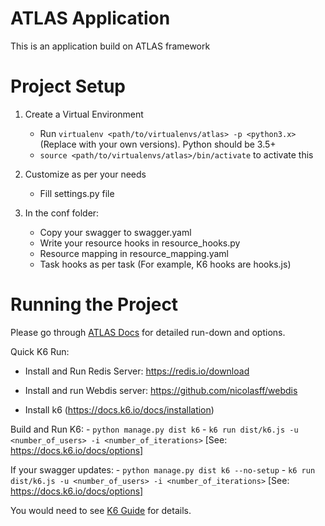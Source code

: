 ATLAS Application
=======

This is an application build on ATLAS framework


Project Setup
======

1. Create a Virtual Environment
    - Run `virtualenv <path/to/virtualenvs/atlas> -p <python3.x>`
     (Replace <variables> with your own versions). Python should be 3.5+
    - `source <path/to/virtualenvs/atlas>/bin/activate` to activate this

1. Customize as per your needs
    - Fill settings.py file

1. In the conf folder:
    - Copy your swagger to swagger.yaml
    - Write your resource hooks in resource_hooks.py
    - Resource mapping in resource_mapping.yaml
    - Task hooks as per task (For example, K6 hooks are hooks.js)


Running the Project
========

Please go through [ATLAS Docs](https://code.jtg.tools/jtg/atlas/README.md) for detailed run-down and options.

Quick K6 Run:

- Install and Run Redis Server: https://redis.io/download
- Install and run Webdis server: https://github.com/nicolasff/webdis

- Install k6 (https://docs.k6.io/docs/installation)

Build and Run K6:
    - `python manage.py dist k6`
    - `k6 run dist/k6.js -u <number_of_users> -i <number_of_iterations>` [See: https://docs.k6.io/docs/options]

If your swagger updates:
    - `python manage.py dist k6 --no-setup`
    - `k6 run dist/k6.js -u <number_of_users> -i <number_of_iterations>` [See: https://docs.k6.io/docs/options]

You would need to see [K6 Guide](https://code.jtg.tools/jtg/atlas/docs/k6.md) for details.
